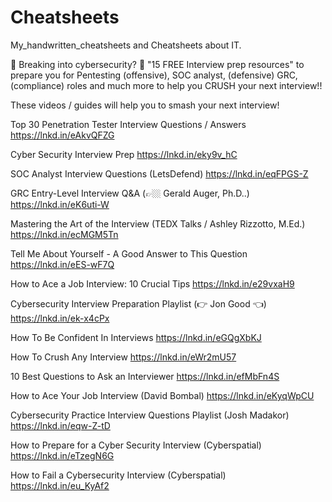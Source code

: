 # Cheatsheets
My_handwritten_cheatsheets and Cheatsheets about IT.

🚨 Breaking into cybersecurity? 🚨
"15 FREE Interview prep resources" to prepare you for Pentesting (offensive), SOC analyst, (defensive) GRC, (compliance) roles and much more to help you CRUSH your next interview!!

These videos / guides will help you to smash your next interview!

Top 30 Penetration Tester Interview Questions / Answers
https://lnkd.in/eAkvQFZG

Cyber Security Interview Prep
https://lnkd.in/eky9v_hC

SOC Analyst Interview Questions (LetsDefend)
https://lnkd.in/eqFPGS-Z

GRC Entry-Level Interview Q&A (👉🏼 Gerald Auger, Ph.D..)
https://lnkd.in/eK6uti-W

Mastering the Art of the Interview (TEDX Talks / Ashley Rizzotto, M.Ed.)
https://lnkd.in/ecMGM5Tn

Tell Me About Yourself - A Good Answer to This Question
https://lnkd.in/eES-wF7Q

How to Ace a Job Interview: 10 Crucial Tips
https://lnkd.in/e29vxaH9

Cybersecurity Interview Preparation Playlist (👉 Jon Good 👈)
https://lnkd.in/ek-x4cPx

How To Be Confident In Interviews
https://lnkd.in/eGQgXbKJ

How To Crush Any Interview
https://lnkd.in/eWr2mU57

10 Best Questions to Ask an Interviewer
https://lnkd.in/efMbFn4S

How to Ace Your Job Interview (David Bombal)
https://lnkd.in/eKyqWpCU

Cybersecurity Practice Interview Questions Playlist (Josh Madakor)
https://lnkd.in/eqw-Z-tD

How to Prepare for a Cyber Security Interview (Cyberspatial)
https://lnkd.in/eTzegN6G

How to Fail a Cybersecurity Interview (Cyberspatial)
https://lnkd.in/eu_KyAf2
